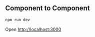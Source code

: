 ## Component to Component 

```bash
npm run dev
```

Open [http://localhost:3000](http://localhost:3000) 